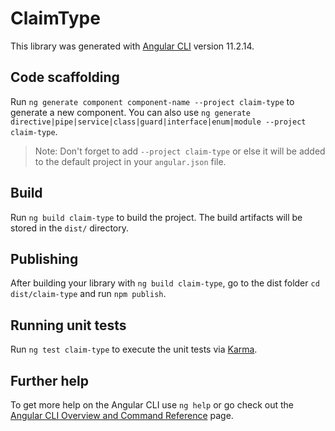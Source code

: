 # ClaimType

This library was generated with [Angular CLI](https://github.com/angular/angular-cli) version 11.2.14.

## Code scaffolding

Run `ng generate component component-name --project claim-type` to generate a new component. You can also use `ng generate directive|pipe|service|class|guard|interface|enum|module --project claim-type`.
> Note: Don't forget to add `--project claim-type` or else it will be added to the default project in your `angular.json` file. 

## Build

Run `ng build claim-type` to build the project. The build artifacts will be stored in the `dist/` directory.

## Publishing

After building your library with `ng build claim-type`, go to the dist folder `cd dist/claim-type` and run `npm publish`.

## Running unit tests

Run `ng test claim-type` to execute the unit tests via [Karma](https://karma-runner.github.io).

## Further help

To get more help on the Angular CLI use `ng help` or go check out the [Angular CLI Overview and Command Reference](https://angular.io/cli) page.

